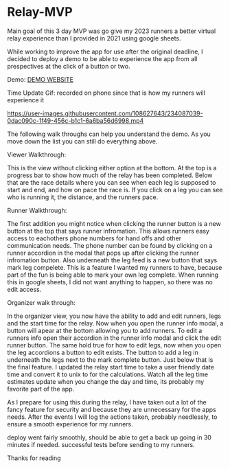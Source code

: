 # Relay-MVP
Main goal of this 3 day MVP was go give my 2023 runners a better virtual relay experience than I provided in 2021 using google sheets.

While working to improve the app for use after the original deadline, I decided to deploy a demo to be able to experience the app from all prespectives at the click of a button or two.

Demo: [DEMO WEBSITE](http://107.23.19.214:3001/)

Time Update Gif: recorded on phone since that is how my runners will experience it

https://user-images.githubusercontent.com/108627643/234087039-0dac090c-1f49-456c-b1c1-6a6ba56d6998.mp4

The following walk throughs can help you understand the demo. As you move down the list you can still do everything above.

Viewer Walkthrough:

This is the view without clicking either option at the bottom. At the top is a progress bar to show how much of the relay has been completed. Below that are the race details where you can see when each leg is supposed to start and end, and how on pace the race is. If you click on a leg you can see who is running it, the distance, and the runners pace.

Runner Walkthrough:

The first addition you might notice when clicking the runner button is a new button at the top that says runner infromation. This allows runners easy access to eachothers phone numbers for hand offs and other communication needs. The phone number can be found by clicking on a runner accordion in the modal that pops up after clicking the runner infromation button. Also underneath the leg feed is a new button that says mark leg compelete. This is a feature I wanted my runners to have, because part of the fun is being able to mark your own leg complete. When running this in google sheets, I did not want anything to happen, so there was no edit access.

Organizer walk through:

In the organizer view, you now have the ability to add and edit runners, legs and the start time for the relay. Now when you open the runner info modal, a button will apear at the bottom allowing you to add runners. To edit a runners info open their accordion in the runner info modal and click the edit runner button. The same hold true for how to edit legs, now when you open the leg accordions a button to edit exists. The button to add a leg in underneath the legs next to the mark complete button. Just below that is the final feature. I updated the relay start time to take a user friendly date time and convert it to unix to for the calculations. Watch all the leg time estimates update when you change the day and time, its probably my favorite part of the app.

As I prepare for using this during the relay, I have taken out a lot of the fancy feature for security and because they are unnecessary for the apps needs. After the events I will log the actions taken, probably needlessly, to ensure a smooth experience for my runners.

deploy went fairly smoothly, should be able to get a back up going in 30 minutes if needed. successful tests before sending to my runners.

Thanks for reading